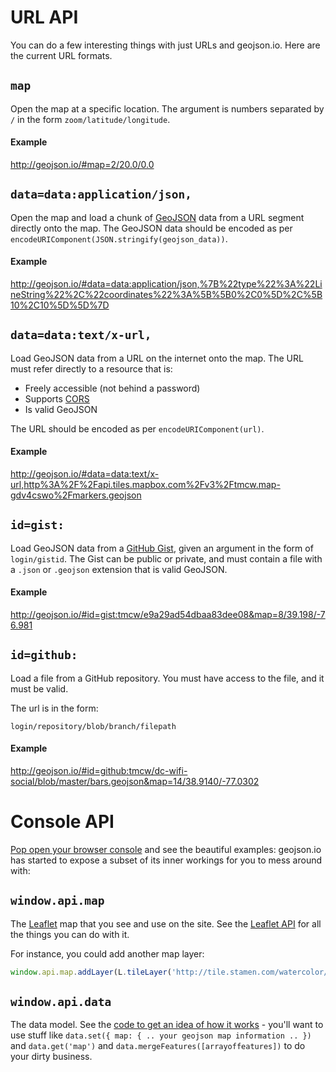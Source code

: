 # URL API

You can do a few interesting things with just URLs and geojson.io. Here are the
current URL formats.

## `map`

Open the map at a specific location. The argument is numbers separated by `/`
in the form `zoom/latitude/longitude`.

#### Example

http://geojson.io/#map=2/20.0/0.0

## `data=data:application/json,`

Open the map and load a chunk of [GeoJSON](http://geojson.org/) data from a
URL segment directly onto the map. The GeoJSON data should be encoded
as per `encodeURIComponent(JSON.stringify(geojson_data))`.

#### Example

http://geojson.io/#data=data:application/json,%7B%22type%22%3A%22LineString%22%2C%22coordinates%22%3A%5B%5B0%2C0%5D%2C%5B10%2C10%5D%5D%7D

## `data=data:text/x-url,`

Load GeoJSON data from a URL on the internet onto the map. The URL must
refer directly to a resource that is:

* Freely accessible (not behind a password)
* Supports [CORS](http://en.wikipedia.org/wiki/Cross-origin_resource_sharing)
* Is valid GeoJSON

The URL should be encoded as per `encodeURIComponent(url)`.

#### Example

http://geojson.io/#data=data:text/x-url,http%3A%2F%2Fapi.tiles.mapbox.com%2Fv3%2Ftmcw.map-gdv4cswo%2Fmarkers.geojson

## `id=gist:`

Load GeoJSON data from a [GitHub Gist](https://gist.github.com/), given an argument
in the form of `login/gistid`. The Gist can be public or private, and must
contain a file with a `.json` or `.geojson` extension that is valid GeoJSON.

#### Example

http://geojson.io/#id=gist:tmcw/e9a29ad54dbaa83dee08&map=8/39.198/-76.981

## `id=github:`

Load a file from a GitHub repository. You must have access to the file, and
it must be valid.

The url is in the form:

    login/repository/blob/branch/filepath

#### Example

http://geojson.io/#id=github:tmcw/dc-wifi-social/blob/master/bars.geojson&map=14/38.9140/-77.0302

# Console API

[Pop open your browser console](http://debugbrowser.com/) and see the beautiful
examples: geojson.io has started to expose a subset of its inner workings for
you to mess around with:

## `window.api.map`

The [Leaflet](http://leafletjs.com/) map that you see and use on the site. See
the [Leaflet API](http://leafletjs.com/reference.html) for all the things you
can do with it.

For instance, you could add another map layer:

```js
window.api.map.addLayer(L.tileLayer('http://tile.stamen.com/watercolor/{z}/{x}/{y}.jpg'))
```

## `window.api.data`

The data model. See the [code to get an idea of how it works](https://github.com/mapbox/geojson.io/blob/gh-pages/src/core/data.js#L48-L90) -
you'll want to use stuff like `data.set({ map: { .. your geojson map information .. })`
and `data.get('map')` and `data.mergeFeatures([arrayoffeatures])` to do your
dirty business.
